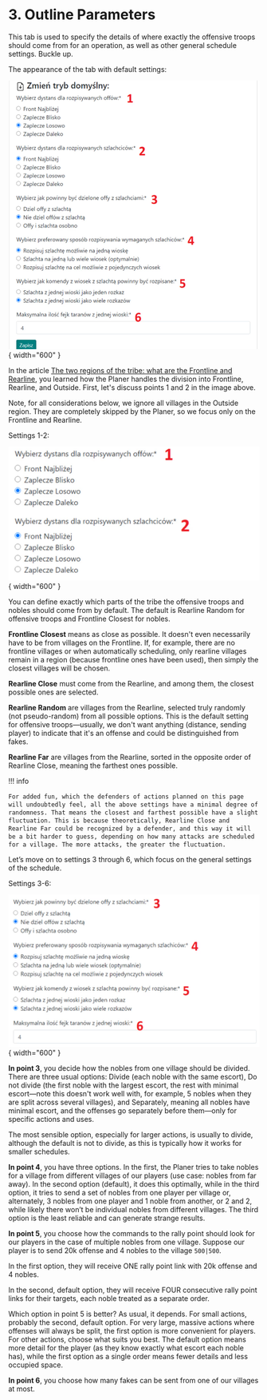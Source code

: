 # 3. Outline Parameters

This tab is used to specify the details of where exactly the offensive troops should come from for an operation, as well as other general schedule settings. Buckle up.

The appearance of the tab with default settings:

![alt text](image-2.png){ width="600" }

In the article [The two regions of the tribe: what are the Frontline and Rearline](./../primary/two_regions_of_the_tribe.md), you learned how the Planer handles the division into Frontline, Rearline, and Outside. First, let's discuss points 1 and 2 in the image above.

Note, for all considerations below, we ignore all villages in the Outside region. They are completely skipped by the Planer, so we focus only on the Frontline and Rearline.

Settings 1-2:

![alt text](image-3.png){ width="600" }

You can define exactly which parts of the tribe the offensive troops and nobles should come from by default. The default is Rearline Random for offensive troops and Frontline Closest for nobles.

**Frontline Closest** means as close as possible. It doesn't even necessarily have to be from villages on the Frontline. If, for example, there are no frontline villages or when automatically scheduling, only rearline villages remain in a region (because frontline ones have been used), then simply the closest villages will be chosen.

**Rearline Close** must come from the Rearline, and among them, the closest possible ones are selected.

**Rearline Random** are villages from the Rearline, selected truly randomly (not pseudo-random) from all possible options. This is the default setting for offensive troops—usually, we don't want anything (distance, sending player) to indicate that it's an offense and could be distinguished from fakes.

**Rearline Far** are villages from the Rearline, sorted in the opposite order of Rearline Close, meaning the farthest ones possible.

!!! info

    For added fun, which the defenders of actions planned on this page will undoubtedly feel, all the above settings have a minimal degree of randomness. That means the closest and farthest possible have a slight fluctuation. This is because theoretically, Rearline Close and Rearline Far could be recognized by a defender, and this way it will be a bit harder to guess, depending on how many attacks are scheduled for a village. The more attacks, the greater the fluctuation.

Let’s move on to settings 3 through 6, which focus on the general settings of the schedule.

Settings 3-6:

![alt text](image-4.png){ width="600" }

**In point 3**, you decide how the nobles from one village should be divided. There are three usual options: Divide (each noble with the same escort), Do not divide (the first noble with the largest escort, the rest with minimal escort—note this doesn't work well with, for example, 5 nobles when they are split across several villages), and Separately, meaning all nobles have minimal escort, and the offenses go separately before them—only for specific actions and uses.

The most sensible option, especially for larger actions, is usually to divide, although the default is not to divide, as this is typically how it works for smaller schedules.

**In point 4**, you have three options. In the first, the Planer tries to take nobles for a village from different villages of our players (use case: nobles from far away). In the second option (default), it does this optimally, while in the third option, it tries to send a set of nobles from one player per village or, alternately, 3 nobles from one player and 1 noble from another, or 2 and 2, while likely there won’t be individual nobles from different villages. The third option is the least reliable and can generate strange results.

**In point 5**, you choose how the commands to the rally point should look for our players in the case of multiple nobles from one village. Suppose our player is to send 20k offense and 4 nobles to the village `500|500`.

In the first option, they will receive ONE rally point link with 20k offense and 4 nobles.

In the second, default option, they will receive FOUR consecutive rally point links for their targets, each noble treated as a separate order.

Which option in point 5 is better? As usual, it depends. For small actions, probably the second, default option. For very large, massive actions where offenses will always be split, the first option is more convenient for players. For other actions, choose what suits you best. The default option means more detail for the player (as they know exactly what escort each noble has), while the first option as a single order means fewer details and less occupied space.

**In point 6**, you choose how many fakes can be sent from one of our villages at most.